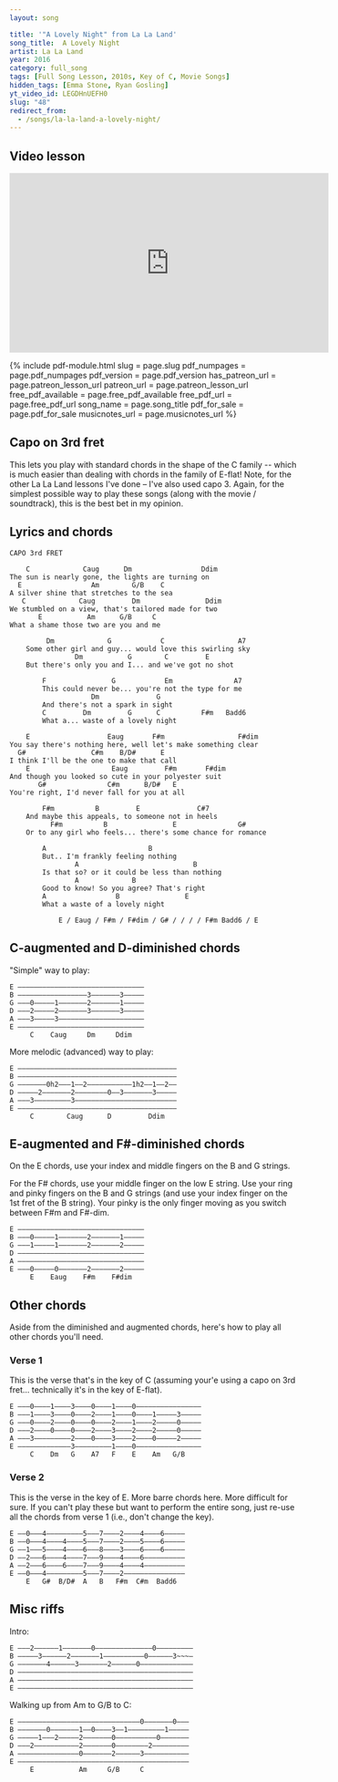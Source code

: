 ```yaml
---
layout: song

title: '"A Lovely Night" from La La Land'
song_title:  A Lovely Night
artist: La La Land
year: 2016
category: full_song
tags: [Full Song Lesson, 2010s, Key of C, Movie Songs]
hidden_tags: [Emma Stone, Ryan Gosling]
yt_video_id: LEGDHnUEFH0
slug: "48"
redirect_from:
  - /songs/la-la-land-a-lovely-night/
---
```


## Video lesson

<iframe width="560" height="315" src="https://www.youtube.com/embed/LEGDHnUEFH0?showinfo=0" frameborder="0" allowfullscreen></iframe>

{% include pdf-module.html slug = page.slug pdf_numpages = page.pdf_numpages pdf_version = page.pdf_version has_patreon_url = page.patreon_lesson_url patreon_url = page.patreon_lesson_url free_pdf_available = page.free_pdf_available free_pdf_url = page.free_pdf_url song_name = page.song_title pdf_for_sale = page.pdf_for_sale musicnotes_url = page.musicnotes_url %}


## Capo on 3rd fret

This lets you play with standard chords in the shape of the C family -- which is much easier than dealing with chords in the family of E-flat! Note, for the other La La Land lessons I've done – I've also used capo 3. Again, for the simplest possible way to play these songs (along with the movie / soundtrack), this is the best bet in my opinion.

## Lyrics and chords

    CAPO 3rd FRET

        C             Caug      Dm                 Ddim
    The sun is nearly gone, the lights are turning on
      E                 Am        G/B    C
    A silver shine that stretches to the sea
       C             Caug         Dm                Ddim
    We stumbled on a view, that's tailored made for two
           E           Am      G/B     C
    What a shame those two are you and me

             Dm             G            C                  A7
        Some other girl and guy... would love this swirling sky
                    Dm           G        C         E
        But there's only you and I... and we've got no shot

            F                G            Em               A7
            This could never be... you're not the type for me
                        Dm              G    
            And there's not a spark in sight
            C         Dm         G      C          F#m   Badd6
            What a... waste of a lovely night

        E                   Eaug       F#m                  F#dim
    You say there's nothing here, well let's make something clear
      G#                C#m    B/D#      E
    I think I'll be the one to make that call
        E                    Eaug         F#m       F#dim
    And though you looked so cute in your polyester suit
           G#               C#m      B/D#   E
    You're right, I'd never fall for you at all

            F#m          B         E              C#7
        And maybe this appeals, to someone not in heels
              F#m          B                E               G#
        Or to any girl who feels... there's some chance for romance

            A                         B
            But.. I'm frankly feeling nothing
                    A                            B
            Is that so? or it could be less than nothing
                    A             B
            Good to know! So you agree? That's right
            A                 B                E
            What a waste of a lovely night

                E / Eaug / F#m / F#dim / G# / / / / F#m Badd6 / E

## C-augmented and D-diminished chords

"Simple" way to play:

    E –––––––––––––––––––––––––––––––
    B –––––––––––––––––3–––––––3–––––
    G –––0–––––1–––––––2–––––––1–––––
    D –––2–––––2–––––––3–––––––3–––––
    A –––3–––––3–––––––––––––––––––––
    E –––––––––––––––––––––––––––––––
         C    Caug     Dm     Ddim

More melodic (advanced) way to play:

    E –––––––––––––––––––––––––––––––––––––––
    B –––––––––––––––––––––––––––––––––––––––
    G –––––––0h2–––1––2–––––––––––1h2––1––2––
    D –––––2–––––––2––––––––0––3–––––––3–––––
    A –––3–––––––––3–––––––––––––––––––––––––
    E –––––––––––––––––––––––––––––––––––––––
         C        Caug      D         Ddim

## E-augmented and F#-diminished chords

On the E chords, use your index and middle fingers on the B and G strings.

For the F# chords, use your middle finger on the low E string. Use your ring and pinky fingers on the B and G strings (and use your index finger on the 1st fret of the B string). Your pinky is the only finger moving as you switch between F#m and F#-dim.

    E –––––––––––––––––––––––––––––––
    B –––0–––––1–––––––2–––––––1–––––
    G –––1–––––1–––––––2–––––––2–––––
    D –––––––––––––––––––––––––––––––
    A –––––––––––––––––––––––––––––––
    E –––0–––––0–––––––2–––––––2–––––
         E    Eaug    F#m    F#dim

## Other chords

Aside from the diminished and augmented chords, here's how to play all other chords you'll need.

### Verse 1

This is the verse that's in the key of C (assuming your'e using a capo on 3rd fret... technically it's in the key of E-flat).

    E –––0––––1––––3––––0––––1––––0––––––––––––––––
    B –––1––––3––––0––––2––––1––––0––––1–––––3–––––
    G –––0––––2––––0––––0––––2––––1––––2–––––0–––––
    D –––2––––0––––0––––2––––3––––2––––2–––––0–––––
    A –––3–––––––––2––––0––––3––––2––––0–––––2–––––
    E –––––––––––––3–––––––––1––––0––––––––––––––––
         C    Dm   G    A7   F    E    Am   G/B

### Verse 2

This is the verse in the key of E. More barre chords here. More difficult for sure. If you can't play these but want to perform the entire song, just re-use all the chords from verse 1 (i.e., don't change the key).

    E ––0–––4–––––––––5–––7––––2––––4––––6–––––
    B ––0–––4––––4––––5–––7––––2––––5––––6–––––
    G ––1–––5––––4––––6–––8––––3––––6––––6–––––
    D ––2–––6––––4––––7–––9––––4––––6––––––––––
    A ––2–––6––––6––––7–––9––––4––––4––––––––––
    E ––0–––4–––––––––5–––7––––2–––––––––––––––
        E   G#  B/D#  A   B   F#m  C#m  Badd6

## Misc riffs

Intro:

    E –––2––––––1–––––––0––––––––––––––0–––––––––
    B –––––3––––––2–––––––1––––––––––0––––––3~~~–
    G –––––––4––––––3–––––––2––––––0–––––––––––––
    D –––––––––––––––––––––––––––––––––––––––––––
    A –––––––––––––––––––––––––––––––––––––––––––
    E –––––––––––––––––––––––––––––––––––––––––––

Walking up from Am to G/B to C:

    E ––––––––––––––––––––––––––––––0–––––––0–––
    B –––––––0–––––––1––0––––3––1–––––––––1–––––
    G –––––1–––2–––––2–––––––0––––––––––0–––––––
    D –––2–––––––––––2–––––––0––––––––2–––––––––
    A –––––––––––––––0–––––––2––––––3–––––––––––
    E ––––––––––––––––––––––––––––––––––––––––––
         E           Am     G/B     C
